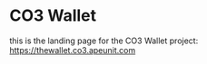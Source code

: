 # CO3 Wallet 

this is the landing page for the CO3 Wallet project: https://thewallet.co3.apeunit.com


